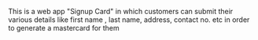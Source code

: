 This is a web app "Signup Card" in which customers can submit their various details like first name , last name, address, contact no. etc in order to generate a mastercard for them
